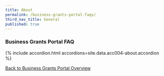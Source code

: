 ```yaml
---
title: About
permalink: /business-grants-portal-faqs/
third_nav_title: General
published: true
---
```


### Business Grants Portal FAQ

{% include accordion.html accordions=site.data.acc004-about.accordion %}

[Back to Business Grants Portal Overview](/business-grants-portal/)